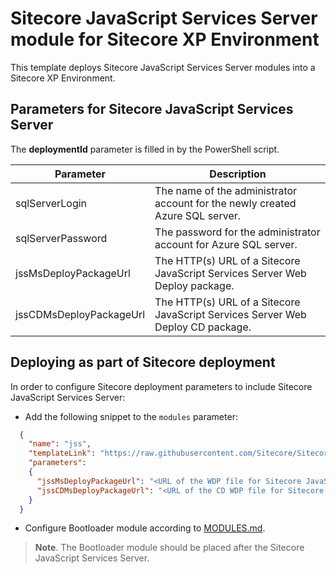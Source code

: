 # Sitecore JavaScript Services Server module for Sitecore XP Environment

This template deploys Sitecore JavaScript Services Server modules into a Sitecore XP Environment.

## Parameters for Sitecore JavaScript Services Server

The **deploymentId**  parameter is filled in by the PowerShell script.

| Parameter                                 | Description
--------------------------------------------|------------------------------------------------
| sqlServerLogin                            | The name of the administrator account for the newly created Azure SQL server.
| sqlServerPassword                         | The password for the administrator account for Azure SQL server.
| jssMsDeployPackageUrl                     | The HTTP(s) URL of a Sitecore JavaScript Services Server Web Deploy package.
| jssCDMsDeployPackageUrl                   | The HTTP(s) URL of a Sitecore JavaScript Services Server Web Deploy CD package.

## Deploying as part of Sitecore deployment

In order to configure Sitecore deployment parameters to include Sitecore JavaScript Services Server:

* Add the following snippet to the `modules` parameter:
```JSON
  {
    "name": "jss",
    "templateLink": "https://raw.githubusercontent.com/Sitecore/Sitecore-Azure-Quickstart-Templates/master/JSS/xp/azuredeploy.json",
    "parameters":
    {
      "jssMsDeployPackageUrl": "<URL of the WDP file for Sitecore JavaScript Services Server *.scwdp>",
      "jssCDMsDeployPackageUrl": "<URL of the CD WDP file for Sitecore JavaScript Services Server *.scwdp>"
    }
  }
```

* Configure Bootloader module according to [MODULES.md](../../MODULES.md). 
> **Note**. The Bootloader module should be placed after the Sitecore JavaScript Services Server.